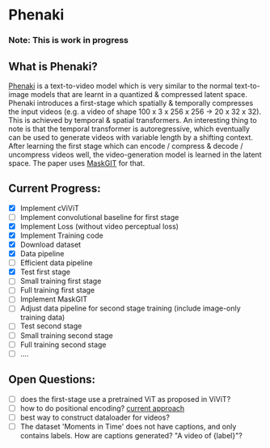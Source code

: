 # Phenaki
### Note: This is work in progress
## What is Phenaki?
[Phenaki](https://openreview.net/pdf?id=vOEXS39nOF) is a text-to-video model which is very similar to the normal text-to-image models that are learnt in a quantized & compressed latent space. Phenaki introduces a first-stage which spatially & temporally compresses the input videos (e.g. a video of shape 100 x 3 x 256 x 256 -> 20 x 32 x 32). This is achieved by temporal & spatial transformers. An interesting thing to note is that the temporal transformer is autoregressive, which eventually can be used to generate videos with variable length by a shifting context. After learning the first stage which can encode / compress & decode / uncompress videos well, the video-generation model is learned in the latent space. The paper uses [MaskGIT](https://arxiv.org/pdf/2202.04200) for that.

## Current Progress:
- [x] Implement cViViT
- [ ] Implement convolutional baseline for first stage
- [x] Implement Loss (without video perceptual loss)
- [x] Implement Training code
- [x] Download dataset
- [x] Data pipeline
- [ ] Efficient data pipeline
- [x] Test first stage
- [ ] Small training first stage
- [ ] Full training first stage
- [ ] Implement MaskGIT
- [ ] Adjust data pipeline for second stage training (include image-only training data)
- [ ] Test second stage
- [ ] Small training second stage
- [ ] Full training second stage
- [ ] ....

## Open Questions:
- [ ] does the first-stage use a pretrained ViT as proposed in ViViT?
- [ ] how to do positional encoding? [current approach](https://github.com/LAION-AI/phenaki/blob/main/vivq.py#L41)
- [ ] best way to construct dataloader for videos?
- [ ] The dataset 'Moments in Time' does not have captions, and only contains labels. How are captions generated? "A video of {label}"?
